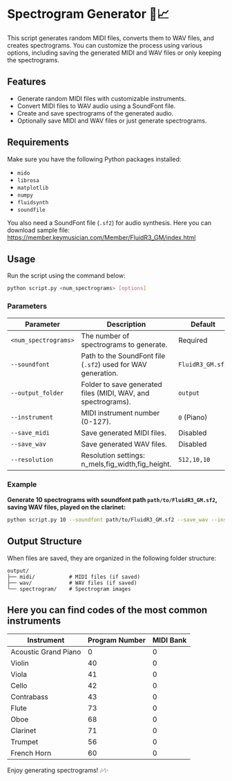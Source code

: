 # Spectrogram Generator 🎵📈

This script generates random MIDI files, converts them to WAV files, and creates spectrograms. You can customize the process using various options, including saving the generated MIDI and WAV files or only keeping the spectrograms.

## Features

- Generate random MIDI files with customizable instruments.
- Convert MIDI files to WAV audio using a SoundFont file.
- Create and save spectrograms of the generated audio.
- Optionally save MIDI and WAV files or just generate spectrograms.

## Requirements

Make sure you have the following Python packages installed:

- `mido`
- `librosa`
- `matplotlib`
- `numpy`
- `fluidsynth`
- `soundfile`

You also need a SoundFont file (`.sf2`) for audio synthesis. Here you can download sample file: https://member.keymusician.com/Member/FluidR3_GM/index.html

## Usage

Run the script using the command below:

```bash
python script.py <num_spectrograms> [options]
```

### Parameters

| Parameter            | Description                                                   | Default          |
| -------------------- | ------------------------------------------------------------- | ---------------- |
| `<num_spectrograms>` | The number of spectrograms to generate.                       | Required         |
| `--soundfont`        | Path to the SoundFont file (`.sf2`) used for WAV generation.  | `FluidR3_GM.sf2` |
| `--output_folder`    | Folder to save generated files (MIDI, WAV, and spectrograms). | `output`         |
| `--instrument`       | MIDI instrument number (0-127).                               | `0` (Piano)      |
| `--save_midi`        | Save generated MIDI files.                                    | Disabled         |
| `--save_wav`         | Save generated WAV files.                                     | Disabled         |
| `--resolution`       | Resolution settings: n_mels,fig_width,fig_height.             | `512,10,10`      |

### Example

**Generate 10 spectrograms with soundfont path `path/to/FluidR3_GM.sf2`, saving WAV files, played on the clarinet:**

```bash
python script.py 10 --soundfont path/to/FluidR3_GM.sf2 --save_wav --instrument 71
```

## Output Structure

When files are saved, they are organized in the following folder structure:

```
output/
├── midi/           # MIDI files (if saved)
├── wav/            # WAV files (if saved)
└── spectrogram/    # Spectrogram images
```

## Here you can find codes of the most common instruments

| **Instrument**       | **Program Number** | **MIDI Bank** |
| -------------------- | ------------------ | ------------- |
| Acoustic Grand Piano | 0                  | 0             |
| Violin               | 40                 | 0             |
| Viola                | 41                 | 0             |
| Cello                | 42                 | 0             |
| Contrabass           | 43                 | 0             |
| Flute                | 73                 | 0             |
| Oboe                 | 68                 | 0             |
| Clarinet             | 71                 | 0             |
| Trumpet              | 56                 | 0             |
| French Horn          | 60                 | 0             |

Enjoy generating spectrograms! 🎶✨
